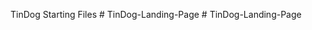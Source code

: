 TinDog Starting Files
#   T i n D o g - L a n d i n g - P a g e  
 #   T i n D o g - L a n d i n g - P a g e  
 